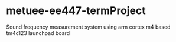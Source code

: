 # metuee-ee447-termProject
Sound frequency measurement system using arm cortex m4 based tm4c123 launchpad board
